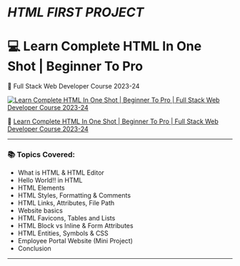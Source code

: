 # ***HTML FIRST PROJECT***

# 💻 Learn Complete HTML In One Shot | Beginner To Pro  
🎯 Full Stack Web Developer Course 2023-24  

[![Learn Complete HTML In One Shot | Beginner To Pro | Full Stack Web Developer Course 2023-24](https://img.youtube.com/vi/qLZXVp5-nMU/0.jpg)](https://youtu.be/qLZXVp5-nMU)

🔗 [Learn Complete HTML In One Shot | Beginner To Pro | Full Stack Web Developer Course 2023-24](https://youtu.be/qLZXVp5-nMU?si=6T7i0QsTYVCU81fZ)

---

### 📚 Topics Covered:
- What is HTML & HTML Editor  
- Hello World!! in HTML  
- HTML Elements  
- HTML Styles, Formatting & Comments  
- HTML Links, Attributes, File Path  
- Website basics  
- HTML Favicons, Tables and Lists  
- HTML Block vs Inline & Form Attributes  
- HTML Entities, Symbols & CSS  
- Employee Portal Website (Mini Project)  
- Conclusion

---
